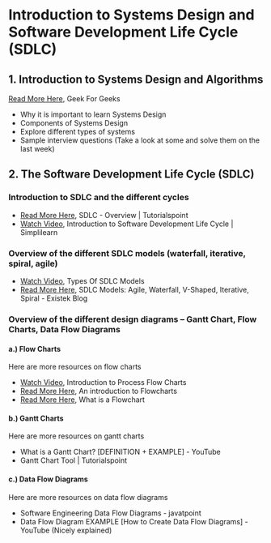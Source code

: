 # Introduction to Systems Design and Software Development Life Cycle (SDLC)

## 1. Introduction to Systems Design and Algorithms
[Read More Here](https://www.geeksforgeeks.org/what-is-system-design-learn-system-design/), Geek For Geeks
- Why it is important to learn Systems Design
- Components of Systems Design
- Explore different types of systems
- Sample interview questions (Take a look at some and solve them on the last week)


## 2. The Software Development Life Cycle (SDLC)
### Introduction to SDLC and the different cycles
- [Read More Here](https://www.tutorialspoint.com/sdlc/sdlc_overview.htm), SDLC - Overview | Tutorialspoint
- [Watch Video](https://www.youtube.com/watch?v=5b36UTNRmtI), Introduction to Software Development Life Cycle | Simplilearn 
 
### Overview of the different SDLC models (waterfall, iterative, spiral, agile)
- [Watch Video](https://www.youtube.com/watch?v=bLrbX4ZCQeY), Types Of SDLC Models
- [Read More Here](https://existek.com/blog/sdlc-models/), SDLC Models: Agile, Waterfall, V-Shaped, Iterative, Spiral - Existek Blog 
 
### Overview of the different design diagrams – Gantt Chart, Flow Charts, Data Flow Diagrams
#### a.) Flow Charts
Here are more resources on flow charts
-	[Watch Video](https://www.youtube.com/watch?v=wLkvvqypq1E), Introduction to Process Flow Charts 
- [Read More Here](https://www.geeksforgeeks.org/an-introduction-to-flowcharts/), An introduction to Flowcharts 
-	[Read More Here](https://www.lucidchart.com/pages/what-is-a-flowchart-tutorial), What is a Flowchart 

#### b.) Gantt Charts
Here are more resources on gantt charts
- What is a Gantt Chart? [DEFINITION + EXAMPLE] - YouTube
- Gantt Chart Tool | Tutorialspoint

#### c.) Data Flow Diagrams
Here are more resources on data flow diagrams
- Software Engineering Data Flow Diagrams - javatpoint
- Data Flow Diagram EXAMPLE [How to Create Data Flow Diagrams] - YouTube (Nicely explained)

